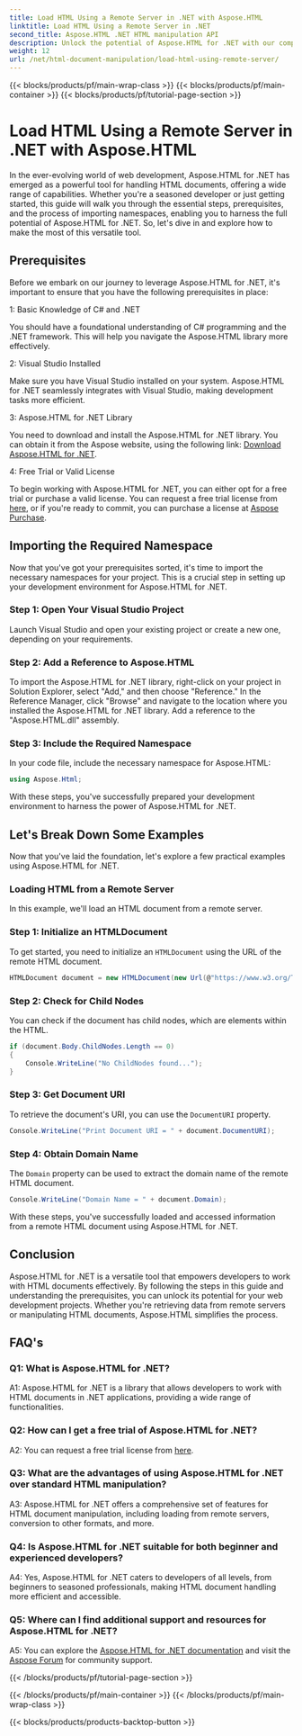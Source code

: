 ```yaml
---
title: Load HTML Using a Remote Server in .NET with Aspose.HTML
linktitle: Load HTML Using a Remote Server in .NET
second_title: Aspose.HTML .NET HTML manipulation API
description: Unlock the potential of Aspose.HTML for .NET with our comprehensive guide. Learn how to import namespaces, access remote HTML documents, and more.
weight: 12
url: /net/html-document-manipulation/load-html-using-remote-server/
---
```


{{< blocks/products/pf/main-wrap-class >}}
{{< blocks/products/pf/main-container >}}
{{< blocks/products/pf/tutorial-page-section >}}

# Load HTML Using a Remote Server in .NET with Aspose.HTML


In the ever-evolving world of web development, Aspose.HTML for .NET has emerged as a powerful tool for handling HTML documents, offering a wide range of capabilities. Whether you're a seasoned developer or just getting started, this guide will walk you through the essential steps, prerequisites, and the process of importing namespaces, enabling you to harness the full potential of Aspose.HTML for .NET. So, let's dive in and explore how to make the most of this versatile tool.

## Prerequisites

Before we embark on our journey to leverage Aspose.HTML for .NET, it's important to ensure that you have the following prerequisites in place:

1: Basic Knowledge of C# and .NET

You should have a foundational understanding of C# programming and the .NET framework. This will help you navigate the Aspose.HTML library more effectively.

2: Visual Studio Installed

Make sure you have Visual Studio installed on your system. Aspose.HTML for .NET seamlessly integrates with Visual Studio, making development tasks more efficient.

3: Aspose.HTML for .NET Library

You need to download and install the Aspose.HTML for .NET library. You can obtain it from the Aspose website, using the following link: [Download Aspose.HTML for .NET](https://releases.aspose.com/html/net/).

4: Free Trial or Valid License

To begin working with Aspose.HTML for .NET, you can either opt for a free trial or purchase a valid license. You can request a free trial license from [here](https://releases.aspose.com/), or if you're ready to commit, you can purchase a license at [Aspose Purchase](https://purchase.aspose.com/buy).

## Importing the Required Namespace

Now that you've got your prerequisites sorted, it's time to import the necessary namespaces for your project. This is a crucial step in setting up your development environment for Aspose.HTML for .NET.

### Step 1: Open Your Visual Studio Project

Launch Visual Studio and open your existing project or create a new one, depending on your requirements.

### Step 2: Add a Reference to Aspose.HTML

To import the Aspose.HTML for .NET library, right-click on your project in Solution Explorer, select "Add," and then choose "Reference." In the Reference Manager, click "Browse" and navigate to the location where you installed the Aspose.HTML for .NET library. Add a reference to the "Aspose.HTML.dll" assembly.

### Step 3: Include the Required Namespace

In your code file, include the necessary namespace for Aspose.HTML:

```csharp
using Aspose.Html;
```

With these steps, you've successfully prepared your development environment to harness the power of Aspose.HTML for .NET.

## Let's Break Down Some Examples

Now that you've laid the foundation, let's explore a few practical examples using Aspose.HTML for .NET.

### Loading HTML from a Remote Server

In this example, we'll load an HTML document from a remote server.

### Step 1: Initialize an HTMLDocument

To get started, you need to initialize an `HTMLDocument` using the URL of the remote HTML document.

```csharp
HTMLDocument document = new HTMLDocument(new Url(@"https://www.w3.org/TR/html5/"));
```

### Step 2: Check for Child Nodes

You can check if the document has child nodes, which are elements within the HTML.

```csharp
if (document.Body.ChildNodes.Length == 0)
{
    Console.WriteLine("No ChildNodes found...");
}
```

### Step 3: Get Document URI

To retrieve the document's URI, you can use the `DocumentURI` property.

```csharp
Console.WriteLine("Print Document URI = " + document.DocumentURI);
```

### Step 4: Obtain Domain Name

The `Domain` property can be used to extract the domain name of the remote HTML document.

```csharp
Console.WriteLine("Domain Name = " + document.Domain);
```

With these steps, you've successfully loaded and accessed information from a remote HTML document using Aspose.HTML for .NET.

## Conclusion

Aspose.HTML for .NET is a versatile tool that empowers developers to work with HTML documents effectively. By following the steps in this guide and understanding the prerequisites, you can unlock its potential for your web development projects. Whether you're retrieving data from remote servers or manipulating HTML documents, Aspose.HTML simplifies the process.

## FAQ's

### Q1: What is Aspose.HTML for .NET?

A1: Aspose.HTML for .NET is a library that allows developers to work with HTML documents in .NET applications, providing a wide range of functionalities.

### Q2: How can I get a free trial of Aspose.HTML for .NET?

A2: You can request a free trial license from [here](https://releases.aspose.com/).

### Q3: What are the advantages of using Aspose.HTML for .NET over standard HTML manipulation?

A3: Aspose.HTML for .NET offers a comprehensive set of features for HTML document manipulation, including loading from remote servers, conversion to other formats, and more.

### Q4: Is Aspose.HTML for .NET suitable for both beginner and experienced developers?

A4: Yes, Aspose.HTML for .NET caters to developers of all levels, from beginners to seasoned professionals, making HTML document handling more efficient and accessible.

### Q5: Where can I find additional support and resources for Aspose.HTML for .NET?

A5: You can explore the [Aspose.HTML for .NET documentation](https://reference.aspose.com/html/net/) and visit the [Aspose Forum](https://forum.aspose.com/) for community support.

{{< /blocks/products/pf/tutorial-page-section >}}

{{< /blocks/products/pf/main-container >}}
{{< /blocks/products/pf/main-wrap-class >}}

{{< blocks/products/products-backtop-button >}}
